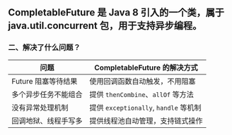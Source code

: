 ## CompletableFuture 是 Java 8 引入的一个类，属于 java.util.concurrent 包，用于支持异步编程。
###  二、解决了什么问题？
| 问题            | CompletableFuture 的解决方式          |
| ------------- | -------------------------------- |
| Future 阻塞等待结果 | 使用回调函数自动触发，不用阻塞                  |
| 多个异步任务不能组合    | 提供 `thenCombine`、`allOf` 等方法     |
| 没有异常处理机制      | 提供 `exceptionally`, `handle` 等机制 |
| 回调地狱、线程手写多    | 提供线程池自动管理，支持链式操作                 |
